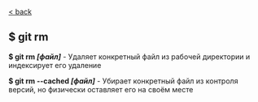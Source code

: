 [< back](./readme.md)

## $ git rm

**$ git rm *[файл]*** - Удаляет конкретный файл из рабочей директории и индексирует его удаление

**$ git rm --cached *[файл]*** - Убирает конкретный файл из контроля версий, но физически оставляет его на своём месте